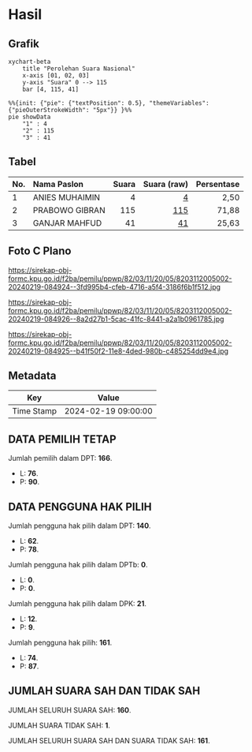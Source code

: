 # Hasil

## Grafik

```mermaid
xychart-beta
    title "Perolehan Suara Nasional"
    x-axis [01, 02, 03]
    y-axis "Suara" 0 --> 115
    bar [4, 115, 41]
```

```mermaid
%%{init: {"pie": {"textPosition": 0.5}, "themeVariables": {"pieOuterStrokeWidth": "5px"}} }%%
pie showData
    "1" : 4
    "2" : 115
    "3" : 41
```

## Tabel

| No. | Nama Paslon    | Suara | Suara (raw) | Persentase |
|:--- |:-------------- | -----:| -----------:| ----------:|
| 1   | ANIES MUHAIMIN | 4     | [4][p-1]    | 2,50       |
| 2   | PRABOWO GIBRAN | 115   | [115][p-2]  | 71,88      |
| 3   | GANJAR MAHFUD  | 41    | [41][p-3]   | 25,63      |


[p-1]: https://github.com/gigit-pemilu/pemilu-2024/blob/main/pilpres/hitung-suara/sub/82-maluku-utara/sub/03-halmahera-utara/sub/11-tobelo-tengah/sub/2005-kalipitu/sub/002-tps/sub/paslon-1.txt
[p-2]: https://github.com/gigit-pemilu/pemilu-2024/blob/main/pilpres/hitung-suara/sub/82-maluku-utara/sub/03-halmahera-utara/sub/11-tobelo-tengah/sub/2005-kalipitu/sub/002-tps/sub/paslon-2.txt
[p-3]: https://github.com/gigit-pemilu/pemilu-2024/blob/main/pilpres/hitung-suara/sub/82-maluku-utara/sub/03-halmahera-utara/sub/11-tobelo-tengah/sub/2005-kalipitu/sub/002-tps/sub/paslon-3.txt

## Foto C Plano

https://sirekap-obj-formc.kpu.go.id/f2ba/pemilu/ppwp/82/03/11/20/05/8203112005002-20240219-084924--3fd995b4-cfeb-4716-a5f4-3186f6b1f512.jpg

https://sirekap-obj-formc.kpu.go.id/f2ba/pemilu/ppwp/82/03/11/20/05/8203112005002-20240219-084926--8a2d27b1-5cac-41fc-8441-a2a1b0961785.jpg

https://sirekap-obj-formc.kpu.go.id/f2ba/pemilu/ppwp/82/03/11/20/05/8203112005002-20240219-084925--b41f50f2-11e8-4ded-980b-c485254dd9e4.jpg


## Metadata

| Key        | Value               |
| ---------- | ------------------- |
| Time Stamp | 2024-02-19 09:00:00 |


## DATA PEMILIH TETAP

Jumlah pemilih dalam DPT: **166**.
 * L: **76**.
 * P: **90**.

## DATA PENGGUNA HAK PILIH

Jumlah pengguna hak pilih dalam DPT: **140**.
 * L: **62**.
 * P: **78**.

Jumlah pengguna hak pilih dalam DPTb: **0**.
 * L: **0**.
 * P: **0**.

Jumlah pengguna hak pilih dalam DPK: **21**.
 * L: **12**.
 * P: **9**.

Jumlah pengguna hak pilih: **161**.
 * L: **74**.
 * P: **87**.

## JUMLAH SUARA SAH DAN TIDAK SAH

JUMLAH SELURUH SUARA SAH: **160**.

JUMLAH SUARA TIDAK SAH: **1**.

JUMLAH SELURUH SUARA SAH DAN SUARA TIDAK SAH: **161**.


